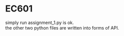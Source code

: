 # EC601<br/>
simply run assignment_1.py is ok.<br/>
the other two python files are written into forms of API.<br/>
